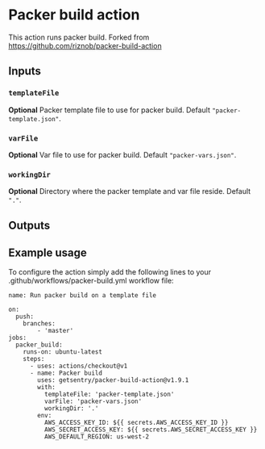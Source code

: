 # Packer build action

This action runs packer build. Forked from https://github.com/riznob/packer-build-action

## Inputs

### `templateFile`

**Optional** Packer template file to use for packer build. Default `"packer-template.json"`.

### `varFile`

**Optional** Var file to use for packer build. Default `"packer-vars.json"`.

### `workingDir`

**Optional** Directory where the packer template and var file reside. Default `"."`.

## Outputs

## Example usage

To configure the action simply add the following lines to your .github/workflows/packer-build.yml workflow file:

```
name: Run packer build on a template file

on:
  push:
    branches:
        - 'master'
jobs:
  packer_build:
    runs-on: ubuntu-latest
    steps:
      - uses: actions/checkout@v1
      - name: Packer build
        uses: getsentry/packer-build-action@v1.9.1
        with:
          templateFile: 'packer-template.json'
          varFile: 'packer-vars.json'
          workingDir: '.'
        env:
          AWS_ACCESS_KEY_ID: ${{ secrets.AWS_ACCESS_KEY_ID }}
          AWS_SECRET_ACCESS_KEY: ${{ secrets.AWS_SECRET_ACCESS_KEY }}
          AWS_DEFAULT_REGION: us-west-2
```
